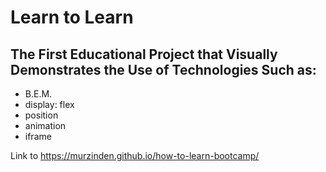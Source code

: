 # Learn to Learn
## **The First Educational Project that Visually Demonstrates the Use of Technologies Such as:**
- B.E.M.
- display: flex
- position
- animation
- iframe

Link to https://murzinden.github.io/how-to-learn-bootcamp/

